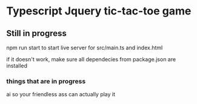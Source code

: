 # Typescript Jquery tic-tac-toe game
## Still in progress

npm run start to start live server for src/main.ts and index.html

if it doesn't work, make sure all dependecies from package.json are installed

### things that are in progress
ai so your friendless ass can actually play it
